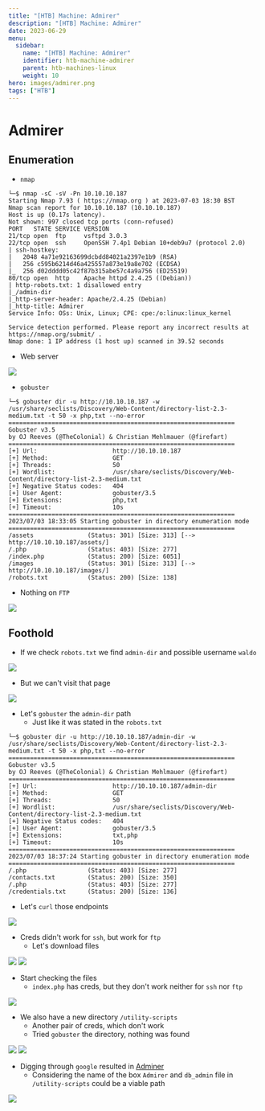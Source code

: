 ```yaml
---
title: "[HTB] Machine: Admirer"
description: "[HTB] Machine: Admirer"
date: 2023-06-29
menu:
  sidebar:
    name: "[HTB] Machine: Admirer"
    identifier: htb-machine-admirer
    parent: htb-machines-linux
    weight: 10
hero: images/admirer.png
tags: ["HTB"]
---
```


# Admirer
## Enumeration
- `nmap`
```
└─$ nmap -sC -sV -Pn 10.10.10.187
Starting Nmap 7.93 ( https://nmap.org ) at 2023-07-03 18:30 BST
Nmap scan report for 10.10.10.187 (10.10.10.187)
Host is up (0.17s latency).
Not shown: 997 closed tcp ports (conn-refused)
PORT   STATE SERVICE VERSION
21/tcp open  ftp     vsftpd 3.0.3
22/tcp open  ssh     OpenSSH 7.4p1 Debian 10+deb9u7 (protocol 2.0)
| ssh-hostkey: 
|   2048 4a71e92163699dcbdd84021a2397e1b9 (RSA)
|   256 c595b6214d46a425557a873e19a8e702 (ECDSA)
|_  256 d02dddd05c42f87b315abe57c4a9a756 (ED25519)
80/tcp open  http    Apache httpd 2.4.25 ((Debian))
| http-robots.txt: 1 disallowed entry 
|_/admin-dir
|_http-server-header: Apache/2.4.25 (Debian)
|_http-title: Admirer
Service Info: OSs: Unix, Linux; CPE: cpe:/o:linux:linux_kernel

Service detection performed. Please report any incorrect results at https://nmap.org/submit/ .
Nmap done: 1 IP address (1 host up) scanned in 39.52 seconds

```
- Web server

![](./images/1.png)

- `gobuster`
```
└─$ gobuster dir -u http://10.10.10.187 -w /usr/share/seclists/Discovery/Web-Content/directory-list-2.3-medium.txt -t 50 -x php,txt --no-error
===============================================================
Gobuster v3.5
by OJ Reeves (@TheColonial) & Christian Mehlmauer (@firefart)
===============================================================
[+] Url:                     http://10.10.10.187
[+] Method:                  GET
[+] Threads:                 50
[+] Wordlist:                /usr/share/seclists/Discovery/Web-Content/directory-list-2.3-medium.txt
[+] Negative Status codes:   404
[+] User Agent:              gobuster/3.5
[+] Extensions:              php,txt
[+] Timeout:                 10s
===============================================================
2023/07/03 18:33:05 Starting gobuster in directory enumeration mode
===============================================================
/assets               (Status: 301) [Size: 313] [--> http://10.10.10.187/assets/]
/.php                 (Status: 403) [Size: 277]
/index.php            (Status: 200) [Size: 6051]
/images               (Status: 301) [Size: 313] [--> http://10.10.10.187/images/]
/robots.txt           (Status: 200) [Size: 138]
```

- Nothing on `FTP` 

![](./images/2.png)

## Foothold
- If we check `robots.txt` we find `admin-dir` and possible username `waldo`

![](./images/3.png)

- But we can't visit that page

![](./images/4.png)

- Let's `gobuster` the `admin-dir` path
  - Just like it was stated in the `robots.txt`
```
└─$ gobuster dir -u http://10.10.10.187/admin-dir -w /usr/share/seclists/Discovery/Web-Content/directory-list-2.3-medium.txt -t 50 -x php,txt --no-error
===============================================================
Gobuster v3.5
by OJ Reeves (@TheColonial) & Christian Mehlmauer (@firefart)
===============================================================
[+] Url:                     http://10.10.10.187/admin-dir
[+] Method:                  GET
[+] Threads:                 50
[+] Wordlist:                /usr/share/seclists/Discovery/Web-Content/directory-list-2.3-medium.txt
[+] Negative Status codes:   404
[+] User Agent:              gobuster/3.5
[+] Extensions:              txt,php
[+] Timeout:                 10s
===============================================================
2023/07/03 18:37:24 Starting gobuster in directory enumeration mode
===============================================================
/.php                 (Status: 403) [Size: 277]
/contacts.txt         (Status: 200) [Size: 350]
/.php                 (Status: 403) [Size: 277]
/credentials.txt      (Status: 200) [Size: 136]
```

- Let's `curl` those endpoints

![](./images/5.png)

- Creds didn't work for `ssh`, but work for `ftp`
  - Let's download files

![](./images/6.png)
![](./images/7.png)

- Start checking the files
  - `index.php` has creds, but they don't work neither for `ssh` nor `ftp`

![](./images/8.png)

- We also have a new directory `/utility-scripts`
  - Another pair of creds, which don't work 
  - Tried `gobuster` the directory, nothing was found

![](./images/9.png)
![](./images/10.png)

- Digging through `google` resulted in [Adminer](https://www.adminer.org/)
  - Considering the name of the box `Admirer` and `db_admin` file in `/utility-scripts` could be a viable path

![](./images/11.png)

